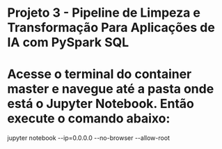 # Projeto 3 - Pipeline de Limpeza e Transformação Para Aplicações de IA com PySpark SQL

# Acesse o terminal do container master e navegue até a pasta onde está o Jupyter Notebook. Então execute o comando abaixo:

jupyter notebook --ip=0.0.0.0 --no-browser --allow-root
